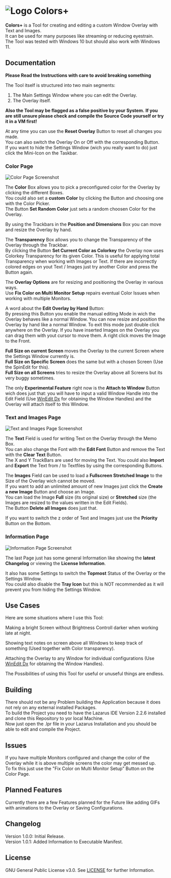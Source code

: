 # ![Logo](https://github.com/EthernalStar/Colors-Plus/blob/main/Icon.png?raw=true) Colors+

**Colors+** is a Tool for creating and editing a custom Window Overlay with Text and Images.  
It can be used for many purposes like streaming or reducing eyestrain.  
The Tool was tested with Windows 10 but should also work with Windows 11.  
  

## Documentation

**Please Read the Instructions with care to avoid breaking something**  
  
The Tool itself is structured into two main segments:  
1. The Main Settings Window where you can edit the Overlay.
2. The Overlay itself.
  
**Also the Tool may be flagged as a false positive by your System.**
**If you are still unsure please check and compile the Source Code yourself or try it in a VM first!**  
  
At any time you can use the **Reset Overlay** Button to reset all changes you made.  
You can also switch the Overlay On or Off with the corresponding Button.  
If you want to hide the Settings Window (wich you really want to do) just click the Mini-Icon on the Taskbar.  
  
### Color Page

![Color Page Screenshot](https://github.com/EthernalStar/Colors-Plus/blob/main/Images/Colors%20Plus%2001.png?raw=true)  

The **Color** Box allows you to pick a preconfigured color for the Overlay by clicking the different Boxes.  
You could also set a **custom Color** by clicking the Button and choosing one with the Color Picker.  
The Button **Set Random Color** just sets a random choosen Color for the Overlay.  

By using the Trackbars in the **Position and Dimensions** Box you can move and resize the Overlay by hand.  

The **Transparency** Box allows you to change the Transparency of the Overlay through the Trackbar.  
By clicking the Button **Set Current Color as Colorkey** the Overlay now uses Colorkey Transparency for its given Color. This is useful for applying total Transparency when working with Images or Text. If there are incorrectly colored edges on yout Text / Images just try another Color and press the Button again.  

The **Overlay Options** are for resizing and positioning the Overlay in various ways.  
Use **Fix Color on Multi Monitor Setup** repairs eventual Color Issues when working with multiple Monitors.  

A word about the **Edit Overlay by Hand** Button:  
By pressing this Button you enable the manual editing Mode in wich the Overlay behaves like a normal Window. You can now resize and position the Overlay by hand like a normal Window. To exit this mode just double click anywhere on the Overlay. If you have inserted Images on the Overlay you can drag them with yout cursor to move them. A right click moves the Image to the Front.  
  
**Full Size on current Screen** moves the Overlay to the current Screen where the Settings Window currently is.  
**Full Size on Specific Screen** does the same but with a chosen Screen (Use the SpinEdit for this).  
**Full Size on all Screens** tries to resize the Overlay above all Screens but its very buggy sometimes.  
  
The only **Experimental Feature** right now is the **Attach to Window** Button wich does just that: you will have to input a valid Window Handle into the Edit Field (Use [WinEdit Dx](https://github.com/EthernalStar/WinEdit-Dx) for obtaining the Window Handles) and the Overlay will attach itself to this Window.  
  
### Text and Images Page

![Text and Images Page Screenshot](https://github.com/EthernalStar/Colors-Plus/blob/main/Images/Colors%20Plus%2002.png?raw=true)  

The **Text** Field is used for writing Text on the Overlay through the Memo Box.  
You can also change the Font with the **Edit Font** Button and remove the Text with the **Clear Text** Button.  
The X and Y TrackBars are used for moving the Text. You could also **Import** and **Export** the Text from / to Textfiles by using the corresponding Buttons.  

The **Images** Field can be used to load a **Fullscreen Stretched Image** to the Size of the Overlay wich cannot be moved.  
If you want to add an unlimited amount of new Images just click the **Create a new Image** Button and choose an Image.  
You can load the Image **Full** size (its original size) or **Stretched** size (the Images are resized to the values written in the Edit Fields).  
The Button **Delete all Images** does just that.  

If you want to switch the z order of Text and Images just use the **Priority** Button on the Bottom.  
  
### Information Page

![Information Page Screenshot](https://github.com/EthernalStar/Colors-Plus/blob/main/Images/Colors%20Plus%2003.png?raw=true)  

The last Page just has some general Information like showing the **latest Changelog** or viewing the **License Information**.  

It also has some Settings to switch the **Topmost** Status of the Overlay or the Settings Window.  
You could also disable the **Tray Icon** but this is NOT recommended as it will prevent you from hiding the Settings Window.  
  
## Use Cases

Here are some situations where I use this Tool:  

Making a bright Screen without Brightness Controll darker when working late at night.  

Showing text notes on screen above all Windows to keep track of something (Used together with Color transparency).  

Attaching the Overlay to any Window for individual configurations (Use [WinEdit Dx](https://github.com/EthernalStar/WinEdit-Dx) for obtaining the Window Handles).  

The Possibilities of using this Tool for useful or unuseful things are endless.  
  

## Building

There should not be any Problem building the Application because it does not rely on any external installed Packages.  
To build the Project you need to have the Lazarus IDE Version 2.2.6 installed and clone this Repository to yor local Machine.  
Now just open the .lpr file in your Lazarus Installation and you should be able to edit and compile the Project.  
  

## Issues

If you have multiple Monitors configured and change the color of the Overlay while it is above multiple screens the color may get messed up.  
To fix this just use the "Fix Color on Multi Monitor Setup" Button on the Color Page.  
  

## Planned Features

Currently there are a few Features planned for the Future like adding GIFs with animations to the Overlay or Saving Configurations.  
  

## Changelog

Version 1.0.0: Initial Release.  
Version 1.0.1: Added Information to Executable Manifest.  
  

## License

GNU General Public License v3.0. See [LICENSE](https://github.com/EthernalStar/Colors-Plus/blob/main/LICENSE) for further Information.
